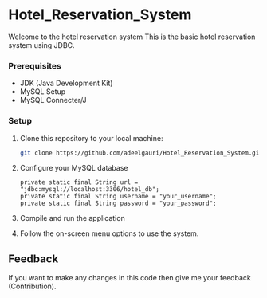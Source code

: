﻿# Hotel_Reservation_System
 
Welcome to the hotel reservation system This is the basic hotel reservation system using JDBC.

### Prerequisites
- JDK (Java Development Kit)
- MySQL Setup
- MySQL Connecter/J


### Setup

1. Clone this repository to your local machine:

   ```sh
   git clone https://github.com/adeelgauri/Hotel_Reservation_System.git

2. Configure your MySQL database
   ```
   private static final String url = "jdbc:mysql://localhost:3306/hotel_db";
   private static final String username = "your_username";
   private static final String password = "your_password";

3. Compile and run the application
4. Follow the on-screen menu options to use the system.


## Feedback
If you want to make any changes in this code then give me your feedback (Contribution).